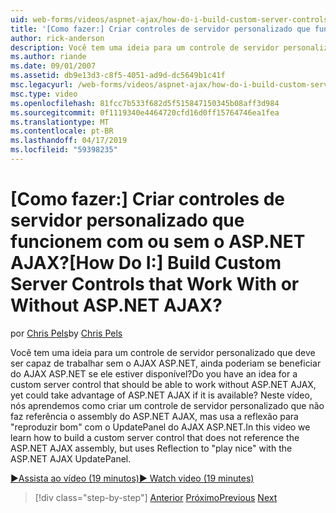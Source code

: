 ```yaml
---
uid: web-forms/videos/aspnet-ajax/how-do-i-build-custom-server-controls-that-work-with-or-without-aspnet-ajax
title: '[Como fazer:] Criar controles de servidor personalizado que funcionem com ou sem o ASP.NET AJAX? | Microsoft Docs'
author: rick-anderson
description: Você tem uma ideia para um controle de servidor personalizado que deve ser capaz de trabalhar sem o AJAX ASP.NET, ainda poderiam se beneficiar do AJAX ASP.NET se ele estiver disponível...
ms.author: riande
ms.date: 09/01/2007
ms.assetid: db9e13d3-c8f5-4051-ad9d-dc5649b1c41f
msc.legacyurl: /web-forms/videos/aspnet-ajax/how-do-i-build-custom-server-controls-that-work-with-or-without-aspnet-ajax
msc.type: video
ms.openlocfilehash: 81fcc7b533f682d5f515847150345b08aff3d984
ms.sourcegitcommit: 0f1119340e4464720cfd16d0ff15764746ea1fea
ms.translationtype: MT
ms.contentlocale: pt-BR
ms.lasthandoff: 04/17/2019
ms.locfileid: "59398235"
---
```

# <a name="how-do-i-build-custom-server-controls-that-work-with-or-without-aspnet-ajax"></a><span data-ttu-id="d3d68-104">[Como fazer:] Criar controles de servidor personalizado que funcionem com ou sem o ASP.NET AJAX?</span><span class="sxs-lookup"><span data-stu-id="d3d68-104">[How Do I:] Build Custom Server Controls that Work With or Without ASP.NET AJAX?</span></span>

<span data-ttu-id="d3d68-105">por [Chris Pels](https://twitter.com/chrispels)</span><span class="sxs-lookup"><span data-stu-id="d3d68-105">by [Chris Pels](https://twitter.com/chrispels)</span></span>

<span data-ttu-id="d3d68-106">Você tem uma ideia para um controle de servidor personalizado que deve ser capaz de trabalhar sem o AJAX ASP.NET, ainda poderiam se beneficiar do AJAX ASP.NET se ele estiver disponível?</span><span class="sxs-lookup"><span data-stu-id="d3d68-106">Do you have an idea for a custom server control that should be able to work without ASP.NET AJAX, yet could take advantage of ASP.NET AJAX if it is available?</span></span> <span data-ttu-id="d3d68-107">Neste vídeo, nós aprendemos como criar um controle de servidor personalizado que não faz referência o assembly do ASP.NET AJAX, mas usa a reflexão para "reproduzir bom" com o UpdatePanel do AJAX ASP.NET.</span><span class="sxs-lookup"><span data-stu-id="d3d68-107">In this video we learn how to build a custom server control that does not reference the ASP.NET AJAX assembly, but uses Reflection to "play nice" with the ASP.NET AJAX UpdatePanel.</span></span>

[<span data-ttu-id="d3d68-108">&#9654;Assista ao vídeo (19 minutos)</span><span class="sxs-lookup"><span data-stu-id="d3d68-108">&#9654; Watch video (19 minutes)</span></span>](https://channel9.msdn.com/Blogs/ASP-NET-Site-Videos/how-do-i-build-custom-server-controls-that-work-with-or-without-aspnet-ajax)

> [!div class="step-by-step"]
> <span data-ttu-id="d3d68-109">[Anterior](how-do-i-create-an-aspnet-ajax-extender-from-scratch.md)
> [Próximo](how-do-i-associate-ajax-client-behavior-with-an-aspnet-server-control.md)</span><span class="sxs-lookup"><span data-stu-id="d3d68-109">[Previous](how-do-i-create-an-aspnet-ajax-extender-from-scratch.md)
[Next](how-do-i-associate-ajax-client-behavior-with-an-aspnet-server-control.md)</span></span>
